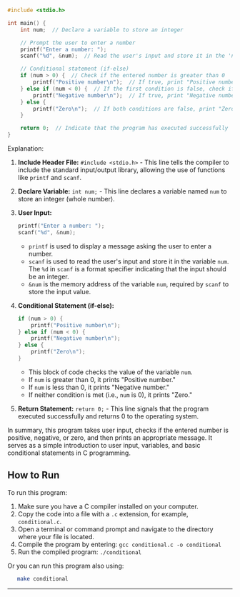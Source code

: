 ```c
#include <stdio.h>

int main() {
    int num;  // Declare a variable to store an integer

    // Prompt the user to enter a number
    printf("Enter a number: ");
    scanf("%d", &num);  // Read the user's input and store it in the 'num' variable

    // Conditional statement (if-else)
    if (num > 0) {  // Check if the entered number is greater than 0
        printf("Positive number\n");  // If true, print "Positive number"
    } else if (num < 0) {  // If the first condition is false, check if the number is less than 0
        printf("Negative number\n");  // If true, print "Negative number"
    } else {
        printf("Zero\n");  // If both conditions are false, print "Zero"
    }

    return 0;  // Indicate that the program has executed successfully
}
```

Explanation:

1. **Include Header File:** `#include <stdio.h>` - This line tells the compiler to include the standard input/output library, allowing the use of functions like `printf` and `scanf`.

2. **Declare Variable:** `int num;` - This line declares a variable named `num` to store an integer (whole number).

3. **User Input:** 
   ```c
   printf("Enter a number: ");
   scanf("%d", &num);
   ```
   - `printf` is used to display a message asking the user to enter a number.
   - `scanf` is used to read the user's input and store it in the variable `num`. The `%d` in `scanf` is a format specifier indicating that the input should be an integer.
   - `&num` is the memory address of the variable `num`, required by `scanf` to store the input value.

4. **Conditional Statement (if-else):**
   ```c
   if (num > 0) {
       printf("Positive number\n");
   } else if (num < 0) {
       printf("Negative number\n");
   } else {
       printf("Zero\n");
   }
   ```
   - This block of code checks the value of the variable `num`.
   - If `num` is greater than 0, it prints "Positive number."
   - If `num` is less than 0, it prints "Negative number."
   - If neither condition is met (i.e., `num` is 0), it prints "Zero."

5. **Return Statement:** `return 0;` - This line signals that the program executed successfully and returns 0 to the operating system.

In summary, this program takes user input, checks if the entered number is positive, negative, or zero, and then prints an appropriate message. It serves as a simple introduction to user input, variables, and basic conditional statements in C programming.

## How to Run

To run this program:

1. Make sure you have a C compiler installed on your computer.
2. Copy the code into a file with a `.c` extension, for example, `conditional.c`.
3. Open a terminal or command prompt and navigate to the directory where your file is located.
4. Compile the program by entering: `gcc conditional.c -o conditional`
5. Run the compiled program: `./conditional`

Or you can run this program also using:

```bash
   make conditional
```

---